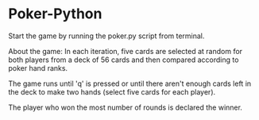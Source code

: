 # Poker-Python

Start the game by running the poker.py script from terminal.

About the game:
In each iteration, five cards are selected at random for both players from a deck of 56 cards and then compared according to poker hand ranks.

The game runs until 'q' is pressed or until there aren't enough cards left in the deck to make two hands (select five cards for each player).

The player who won the most number of rounds is declared the winner.
